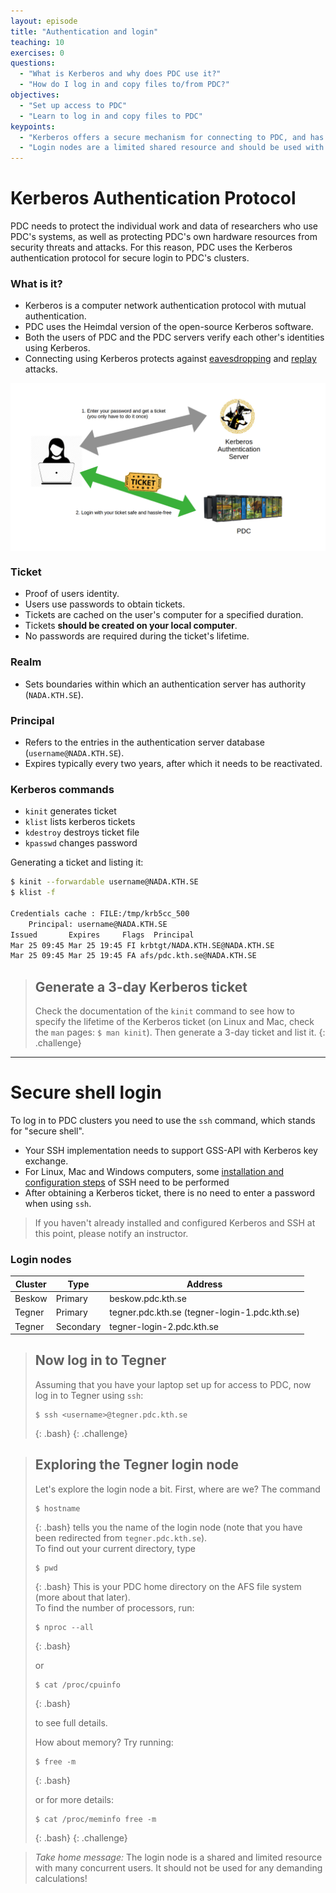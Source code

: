 ```yaml
---
layout: episode
title: "Authentication and login"
teaching: 10
exercises: 0
questions:
  - "What is Kerberos and why does PDC use it?"
  - "How do I log in and copy files to/from PDC?"
objectives:
  - "Set up access to PDC"
  - "Learn to log in and copy files to PDC"
keypoints:
  - "Kerberos offers a secure mechanism for connecting to PDC, and has pros and cons when it comes to usability."
  - "Login nodes are a limited shared resource and should be used with care."
---
```


# Kerberos Authentication Protocol

PDC needs to protect the individual work and data of researchers who use PDC's systems, 
as well as protecting PDC's own hardware resources from security threats and attacks.
For this reason, PDC uses the Kerberos authentication protocol for secure login to PDC's clusters.

### What is it?

- Kerberos is a computer network authentication protocol with mutual authentication.
- PDC uses the Heimdal version of the open-source Kerberos software.
- Both the users of PDC and the PDC servers verify each other's identities using Kerberos. 
- Connecting using Kerberos protects against 
  [eavesdropping](https://en.wikipedia.org/wiki/Eavesdropping#Network_attacks) and 
  [replay](https://en.wikipedia.org/wiki/Replay_attack) attacks.

<img src="../img/kerberos_login.png" alt="SNIC" width="600" align="middle"> 

### Ticket

- Proof of users identity.
- Users use passwords to obtain tickets.
- Tickets are cached on the user's computer for a specified duration.
- Tickets **should be created on your local computer**.
- No passwords are required during the ticket's lifetime.

### Realm

- Sets boundaries within which an authentication server has authority (`NADA.KTH.SE`).

### Principal

- Refers to the entries in the authentication server database  (`username@NADA.KTH.SE`).
- Expires typically every two years, after which it needs to be reactivated.

### Kerberos commands

- `kinit` generates ticket
- `klist` lists kerberos tickets
- `kdestroy` destroys ticket file
- `kpasswd` changes password

Generating a ticket and listing it:
```bash
$ kinit --forwardable username@NADA.KTH.SE
$ klist -f

Credentials cache : FILE:/tmp/krb5cc_500
    Principal: username@NADA.KTH.SE
Issued       Expires     Flags  Principal
Mar 25 09:45 Mar 25 19:45 FI krbtgt/NADA.KTH.SE@NADA.KTH.SE
Mar 25 09:45 Mar 25 19:45 FA afs/pdc.kth.se@NADA.KTH.SE
```

> ## Generate a 3-day Kerberos ticket
> 
> Check the documentation of the `kinit` command to see how to specify the lifetime 
> of the Kerberos ticket (on Linux and Mac, check the `man` pages: `$ man kinit`).
> Then generate a 3-day ticket and list it.
{: .challenge}

---

# Secure shell login 

To log in to PDC clusters you need to use the `ssh` command, which stands for "secure shell".

- Your SSH implementation needs to support GSS-API with Kerberos key exchange.
- For Linux, Mac and Windows computers, some [installation and configuration steps](https://www.pdc.kth.se/support/documents/login/login.html#step-by-step-login-tutorial) of SSH need to be performed
- After obtaining a Kerberos ticket, there is no need to enter a password when using `ssh`.

> If you haven't already installed and configured Kerberos and SSH at this point, please notify an instructor.

### Login nodes

|Cluster  | Type	| Address                                        |
| ------- | ----------- | ---------------------------------------------- |
|Beskow	  | Primary	| beskow.pdc.kth.se                              |
|Tegner	  | Primary	| tegner.pdc.kth.se (tegner-login-1.pdc.kth.se)  |
|Tegner	  | Secondary	| tegner-login-2.pdc.kth.se                      |

> ## Now log in to Tegner
> 
> Assuming that you have your laptop set up for access to PDC, now log in to Tegner using `ssh`:
> ```
> $ ssh <username>@tegner.pdc.kth.se
> ```
> {: .bash}
{: .challenge}


> ## Exploring the Tegner login node
>
> Let's explore the login node a bit. 
> First, where are we? The command
> ``` 
> $ hostname
> ```
> {: .bash}
> tells you the name of the login node (note that you have been redirected from `tegner.pdc.kth.se`).  
> To find out your current directory, type
> ```
> $ pwd
> ```
> {: .bash}
> This is your PDC home directory on the AFS file system (more about that later).  
> To find the number of processors, run:
>
> ```
> $ nproc --all
> ```
> {: .bash}
>
> or
>
> ```
> $ cat /proc/cpuinfo
> ```
> {: .bash}
>
> to see full details.
> 
> How about memory? Try running: 
>
> ```
> $ free -m
> ```
> {: .bash}
>
> or for more details: 
>
> ```
> $ cat /proc/meminfo free -m
> ```
> {: .bash}
{: .challenge}

> *Take home message:* The login node is a shared and limited resource with many concurrent users.
> It should not be used for any demanding calculations!
